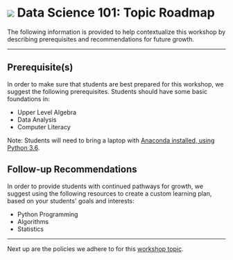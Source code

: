 # ![](https://ga-dash.s3.amazonaws.com/production/assets/logo-9f88ae6c9c3871690e33280fcf557f33.png) Data Science 101: Topic Roadmap

The following information is provided to help contextualize this workshop by describing prerequisites and recommendations for future growth.

---

## Prerequisite(s)

In order to make sure that students are best prepared for this workshop, we suggest the following prerequisites. Students should have some basic foundations in:

* Upper Level Algebra
* Data Analysis
* Computer Literacy

Note: Students will need to bring a laptop with [Anaconda installed, using Python 3.6](https://www.continuum.io/downloads).

## Follow-up Recommendations

In order to provide students with continued pathways for growth, we suggest using the following resources to create a custom learning plan, based on your students' goals and interests:

* Python Programming
* Algorithms
* Statistics

---

Next up are the policies we adhere to for this [workshop topic](./02-tools-policies.md).
